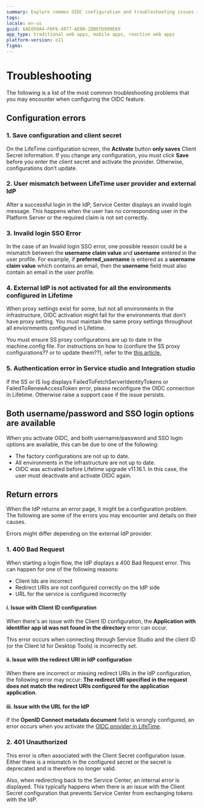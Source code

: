 ```yaml
---
summary: Explore common OIDC configuration and troubleshooting issues in OutSystems 11 (O11) for effective identity management integration.
tags:
locale: en-us
guid: 6AE899A4-F0F6-4977-AE00-2DBEFD989E69
app_type: traditional web apps, mobile apps, reactive web apps
platform-version: o11
figma:
---
```


# Troubleshooting

The following is a list of the most common troubleshooting problems that you may encounter when configuring the OIDC feature.

## Configuration errors

### 1. Save configuration and client secret

On the LifeTime configuration screen, the **Activate** button **only saves** Client Secret information. If you change any configuration, you must click **Save** before you enter the client secret and activate the provider. Otherwise, configurations don’t update.

### 2. User mismatch between LifeTime user provider and external IdP

After a successful login in the IdP, Service Center displays an invalid login message. This happens when the user has no corresponding user in the Platform Server or the required claim is not set correctly.

### 3. Invalid login SSO Error

In the case of an Invalid login SSO error, one possible reason could be a mismatch between the **username claim value** and **username** entered in the user profile. For example, if **preferred_username** is entered as a **username claim value** which contains an email, then the **username** field must also contain an email in the user profile.

### 4. External IdP is not activated for all the environments configured in Lifetime 

When proxy settings exist for some, but not all environments in the infrastructure, OIDC activation might fail for the environments that don't have proxy setting. You must maintain the same proxy settings throughout all enviornments configured in Lifetime.

You must ensure SS proxy configurations are up to date in the machine.config file. For instructions on how to (confiure the SS proxy configurations?? or to update them??), refer to the [this article.](https:https://learn.microsoft.com/en-us/dotnet/framework/configure-apps/file-schema/network/defaultproxy-element-network-settings)

### 5. Authentication error in Service studio and Integration studio

If the SS or IS log displays FailedToFetchServerIdentityTokens or FailedToRenewAccessToken error, please reconfigure the OIDC connection in Lifetime. Otherwise raise a support case if the issue persists.

## Both username/password and SSO login options are available

When you activate OIDC, and both username/password and SSO login options are available, this can be due to one of the following: 
* The factory configurations are not up to date.
* All environments in the infrastructure are not up to date.
* OIDC was activated before Lifetime upgrade v11.16.1. In this case, the user must deactivate and activate OIDC again.

## Return errors

When the IdP returns an error page, it might be a configuration problem. The following are some of the errors you may encounter and details on their causes.

<div class="info" markdown="1">

Errors might differ depending on the external IdP provider.

</div>

### 1. 400 Bad Request

When starting a login flow, the IdP displays a 400 Bad Request error. This can happen for one of the following reasons:

* Client Ids are incorrect
* Redirect URIs are not configured correctly on the IdP side
* URL for the service is configured incorrectly

#### i. Issue with Client ID configuration

When there's an issue with the Client ID configuration, the **Application with identifier app id was not found in the directory** error can occur.

This error occurs when connecting through Service Studio and the client ID (or the Client Id for Desktop Tools) is incorrectly set.

#### ii. Issue with the redirect URI in IdP configuration

When there are incorrect or missing redirect URIs in the IdP configuration, the following error may occur: **The redirect URI specified in the request does not match the redirect URIs configured for the application application**.

#### iii. Issue with the URL for the IdP

If the **OpenID Connect metadata document** field is wrongly configured, an error occurs when you activate the [OIDC provider in LifeTime](external-idp-lifetime.md).

### 2. 401 Unauthorized

This error is often associated with the Client Secret configuration issue. Either there is a mismatch in the configured secret or the secret is deprecated and is therefore no longer valid.

Also, when redirecting back to the Service Center, an internal error is displayed. This typically happens when there is an issue with the Client Secret configuration that prevents Service Center from exchanging tokens with the IdP.

